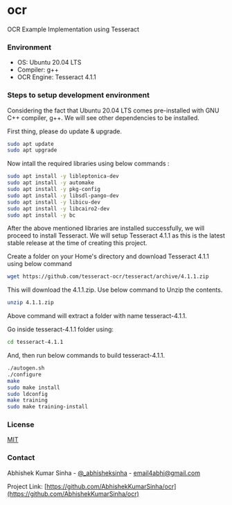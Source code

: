 # ocr
OCR Example Implementation using Tesseract

### Environment
- OS: Ubuntu 20.04 LTS
- Compiler: g++
- OCR Engine: Tesseract 4.1.1

### Steps to setup development environment

Considering the fact that Ubuntu 20.04 LTS comes pre-installed with GNU C++ compiler, g++. We will see other dependencies to be installed.

First thing, please do update & upgrade.
```bash
sudo apt update
sudo apt upgrade
```

Now intall the required libraries using below commands :
```bash
sudo apt install -y libleptonica-dev
sudo apt install -y automake
sudo apt install -y pkg-config
sudo apt install -y libsdl-pango-dev
sudo apt install -y libicu-dev
sudo apt install -y libcairo2-dev
sudo apt install -y bc
```
After the above mentioned libraries are installed successfully, we will proceed to install Tesseract.
We will setup Tesseract 4.1.1 as this is the latest stable release at the time of creating this project.

Create a folder on your Home's directory and download Tesseract 4.1.1 using below command
```bash
wget https://github.com/tesseract-ocr/tesseract/archive/4.1.1.zip
```

This will download the 4.1.1.zip. Use below command to Unzip the contents.
```bash
unzip 4.1.1.zip
```
Above command will extract a folder with name tesseract-4.1.1.

Go inside tesseract-4.1.1 folder using:
```bash
cd tesseract-4.1.1
```
And, then run below commands to build tesseract-4.1.1.
```bash
./autogen.sh
./configure
make
sudo make install
sudo ldconfig
make training
sudo make training-install
```





### License
[MIT](https://choosealicense.com/licenses/mit/)

<!-- CONTACT -->
### Contact

Abhishek Kumar Sinha - [@_abhisheksinha](https://twitter.com/_abhisheksinha) - email4abhi@gmail.com

Project Link: [https://github.com/AbhishekKumarSinha/ocr](https://github.com/AbhishekKumarSinha/ocr)
